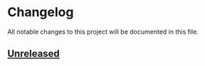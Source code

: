 # Changelog

All notable changes to this project will be documented in this file.

## [Unreleased]

[Unreleased]: https://github.com/sunziping2016/blog